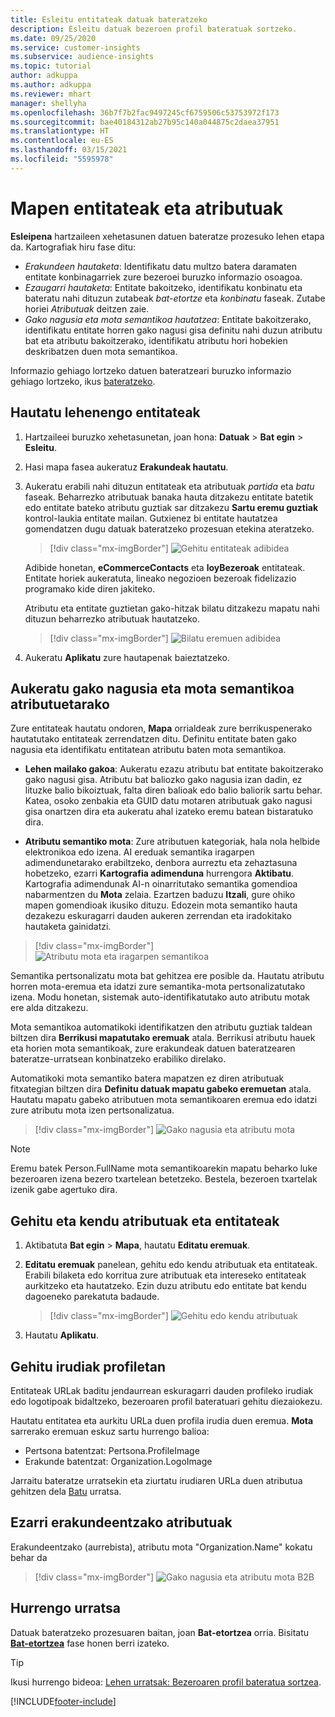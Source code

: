 ```yaml
---
title: Esleitu entitateak datuak bateratzeko
description: Esleitu datuak bezeroen profil bateratuak sortzeko.
ms.date: 09/25/2020
ms.service: customer-insights
ms.subservice: audience-insights
ms.topic: tutorial
author: adkuppa
ms.author: adkuppa
ms.reviewer: mhart
manager: shellyha
ms.openlocfilehash: 36b7f7b2fac9497245cf6759506c53753972f173
ms.sourcegitcommit: bae40184312ab27b95c140a044875c2daea37951
ms.translationtype: HT
ms.contentlocale: eu-ES
ms.lasthandoff: 03/15/2021
ms.locfileid: "5595978"
---
```

# <a name="map-entities-and-attributes"></a>Mapen entitateak eta atributuak

**Esleipena** hartzaileen xehetasunen datuen bateratze prozesuko lehen etapa da. Kartografiak hiru fase ditu:

- *Erakundeen hautaketa*: Identifikatu datu multzo batera daramaten entitate konbinagarriek zure bezeroei buruzko informazio osoagoa.
- *Ezaugarri hautaketa*: Entitate bakoitzeko, identifikatu konbinatu eta bateratu nahi dituzun zutabeak *bat-etortze* eta *konbinatu* faseak. Zutabe horiei *Atributuak* deitzen zaie.
- *Gako nagusia eta mota semantikoa hautatzea*: Entitate bakoitzerako, identifikatu entitate horren gako nagusi gisa definitu nahi duzun atributu bat eta atributu bakoitzerako, identifikatu atributu hori hobekien deskribatzen duen mota semantikoa.

Informazio gehiago lortzeko datuen bateratzeari buruzko informazio gehiago lortzeko, ikus [bateratzeko](data-unification.md).

## <a name="select-the-first-entities"></a>Hautatu lehenengo entitateak

1. Hartzaileei buruzko xehetasunetan, joan hona: **Datuak** > **Bat egin** > **Esleitu**.

2. Hasi mapa fasea aukeratuz **Erakundeak hautatu**.

3. Aukeratu erabili nahi dituzun entitateak eta atributuak *partida* eta *batu* faseak. Beharrezko atributuak banaka hauta ditzakezu entitate batetik edo entitate bateko atributu guztiak sar ditzakezu **Sartu eremu guztiak** kontrol-laukia entitate mailan. Gutxienez bi entitate hautatzea gomendatzen dugu datuak bateratzeko prozesuan etekina ateratzeko.

   > [!div class="mx-imgBorder"]
   > ![Gehitu entitateak adibidea](media/data-manager-configure-map-add-entities-example.png "Gehitu entitateak adibidea")

   Adibide honetan, **eCommerceContacts** eta **loyBezeroak** entitateak. Entitate horiek aukeratuta, lineako negozioen bezeroak fidelizazio programako kide diren jakiteko.
   
   Atributu eta entitate guztietan gako-hitzak bilatu ditzakezu mapatu nahi dituzun beharrezko atributuak hautatzeko.
   
     > [!div class="mx-imgBorder"]
   > ![Bilatu eremuen adibidea](media/data-manager-configure-map-search-fields-example.png "Bilatu eremuen adibidea")

4. Aukeratu **Aplikatu** zure hautapenak baieztatzeko.

## <a name="select-primary-key-and-semantic-type-for-attributes"></a>Aukeratu gako nagusia eta mota semantikoa atributuetarako

Zure entitateak hautatu ondoren, **Mapa** orrialdeak zure berrikuspenerako hautatutako entitateak zerrendatzen ditu. Definitu entitate baten gako nagusia eta identifikatu entitatean atributu baten mota semantikoa.

- **Lehen mailako gakoa**: Aukeratu ezazu atributu bat entitate bakoitzerako gako nagusi gisa. Atributu bat baliozko gako nagusia izan dadin, ez lituzke balio bikoiztuak, falta diren balioak edo balio baliorik sartu behar. Katea, osoko zenbakia eta GUID datu motaren atributuak gako nagusi gisa onartzen dira eta aukeratu ahal izateko eremu batean bistaratuko dira.

- **Atributu semantiko mota**: Zure atributuen kategoriak, hala nola helbide elektronikoa edo izena. AI ereduak semantika iragarpen adimendunetarako erabiltzeko, denbora aurreztu eta zehaztasuna hobetzeko, ezarri **Kartografia adimenduna** hurrengora **Aktibatu**. Kartografia adimendunak AI-n oinarritutako semantika gomendioa nabarmentzen du **Mota** zelaia. Ezartzen baduzu **Itzali**, gure ohiko mapen gomendioak ikusiko dituzu. Edozein mota semantiko hauta dezakezu eskuragarri dauden aukeren zerrendan eta iradokitako hautaketa gainidatzi.

> [!div class="mx-imgBorder"]
> ![Atributu mota eta iragarpen semantikoa](media/data-manager-configure-map-add-attributes-semantic-prediction.png "Atributu mota eta iragarpen semantikoa")

Semantika pertsonalizatu mota bat gehitzea ere posible da. Hautatu atributu horren mota-eremua eta idatzi zure semantika-mota pertsonalizatutako izena. Modu honetan, sistemak auto-identifikatutako auto atributu motak ere alda ditzakezu.

Mota semantikoa automatikoki identifikatzen den atributu guztiak taldean biltzen dira **Berrikusi mapatutako eremuak** atala. Berrikusi atributu hauek eta horien mota semantikoak, zure erakundeak datuen bateratzearen bateratze-urratsean konbinatzeko erabiliko direlako.

Automatikoki mota semantiko batera mapatzen ez diren atributuak fitxategian biltzen dira **Definitu datuak mapatu gabeko eremuetan** atala. Hautatu mapatu gabeko atributuen mota semantikoaren eremua edo idatzi zure atributu mota izen pertsonalizatua.

> [!div class="mx-imgBorder"]
> ![Gako nagusia eta atributu mota](media/data-manager-configure-map-add-attributes.png "Gako nagusia eta atributu mota")

> [!NOTE]
> Eremu batek Person.FullName mota semantikoarekin mapatu beharko luke bezeroaren izena bezero txartelean betetzeko. Bestela, bezeroen txartelak izenik gabe agertuko dira. 

## <a name="add-and-remove-attributes-and-entities"></a>Gehitu eta kendu atributuak eta entitateak

1. Aktibatuta **Bat egin** > **Mapa**, hautatu **Editatu eremuak**.

2. **Editatu eremuak** panelean, gehitu edo kendu atributuak eta entitateak. Erabili bilaketa edo korritua zure atributuak eta intereseko entitateak aurkitzeko eta hautatzeko. Ezin duzu atributu edo entitate bat kendu dagoeneko parekatuta badaude.

   > [!div class="mx-imgBorder"]
   > ![Gehitu edo kendu atributuak](media/configure-data-map-edit.png "Gehitu edo kendu atributuak")

3. Hautatu **Aplikatu**.

## <a name="add-images-to-profiles"></a>Gehitu irudiak profiletan

Entitateak URLak baditu jendaurrean eskuragarri dauden profileko irudiak edo logotipoak bidaltzeko, bezeroaren profil bateratuari gehitu diezaiokezu.

Hautatu entitatea eta aurkitu URLa duen profila irudia duen eremua. **Mota** sarrerako eremuan eskuz sartu hurrengo balioa: 
- Pertsona batentzat: Pertsona.ProfileImage
- Erakunde batentzat: Organization.LogoImage

Jarraitu bateratze urratsekin eta ziurtatu irudiaren URLa duen atributua gehitzen dela [Batu](merge-entities.md) urratsa.

## <a name="set-attributes-for-organizations"></a>Ezarri erakundeentzako atributuak

Erakundeentzako (aurrebista), atributu mota "Organization.Name" kokatu behar da
> [!div class="mx-imgBorder"]
> ![Gako nagusia eta atributu mota B2B](media/configure-data-map-edit-b2b.png "Gako nagusia eta atributu mota B2B")

## <a name="next-step"></a>Hurrengo urratsa

Datuak bateratzeko prozesuaren baitan, joan **Bat-etortzea** orria. Bisitatu [**Bat-etortzea**](match-entities.md) fase honen berri izateko.

> [!TIP]
> Ikusi hurrengo bideoa: [Lehen urratsak: Bezeroaren profil bateratua sortzea](https://youtu.be/oBfGEhucAxs).


[!INCLUDE[footer-include](../includes/footer-banner.md)]